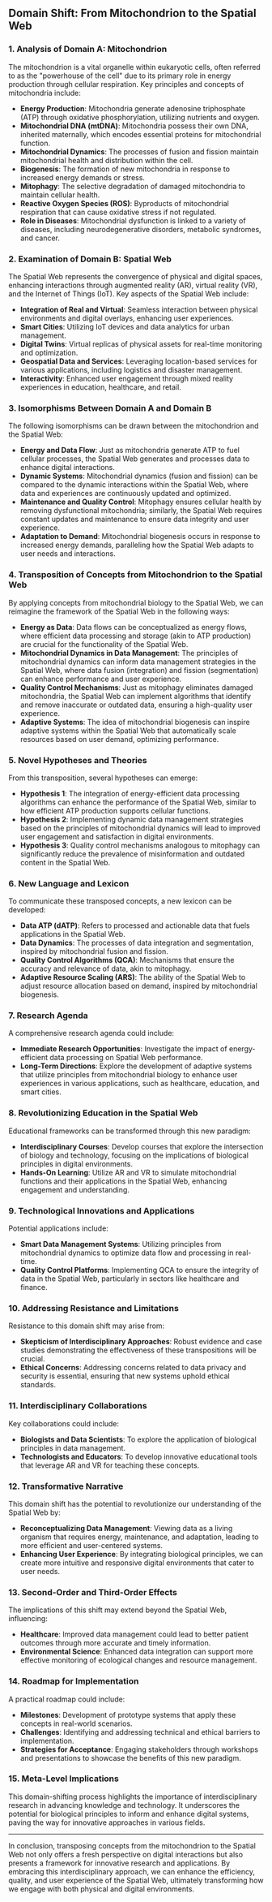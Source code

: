 ## Domain Shift: From Mitochondrion to the Spatial Web

### 1. Analysis of Domain A: Mitochondrion

The mitochondrion is a vital organelle within eukaryotic cells, often referred to as the "powerhouse of the cell" due to its primary role in energy production through cellular respiration. Key principles and concepts of mitochondria include:

- **Energy Production**: Mitochondria generate adenosine triphosphate (ATP) through oxidative phosphorylation, utilizing nutrients and oxygen.
- **Mitochondrial DNA (mtDNA)**: Mitochondria possess their own DNA, inherited maternally, which encodes essential proteins for mitochondrial function.
- **Mitochondrial Dynamics**: The processes of fusion and fission maintain mitochondrial health and distribution within the cell.
- **Biogenesis**: The formation of new mitochondria in response to increased energy demands or stress.
- **Mitophagy**: The selective degradation of damaged mitochondria to maintain cellular health.
- **Reactive Oxygen Species (ROS)**: Byproducts of mitochondrial respiration that can cause oxidative stress if not regulated.
- **Role in Diseases**: Mitochondrial dysfunction is linked to a variety of diseases, including neurodegenerative disorders, metabolic syndromes, and cancer.

### 2. Examination of Domain B: Spatial Web

The Spatial Web represents the convergence of physical and digital spaces, enhancing interactions through augmented reality (AR), virtual reality (VR), and the Internet of Things (IoT). Key aspects of the Spatial Web include:

- **Integration of Real and Virtual**: Seamless interaction between physical environments and digital overlays, enhancing user experiences.
- **Smart Cities**: Utilizing IoT devices and data analytics for urban management.
- **Digital Twins**: Virtual replicas of physical assets for real-time monitoring and optimization.
- **Geospatial Data and Services**: Leveraging location-based services for various applications, including logistics and disaster management.
- **Interactivity**: Enhanced user engagement through mixed reality experiences in education, healthcare, and retail.

### 3. Isomorphisms Between Domain A and Domain B

The following isomorphisms can be drawn between the mitochondrion and the Spatial Web:

- **Energy and Data Flow**: Just as mitochondria generate ATP to fuel cellular processes, the Spatial Web generates and processes data to enhance digital interactions.
- **Dynamic Systems**: Mitochondrial dynamics (fusion and fission) can be compared to the dynamic interactions within the Spatial Web, where data and experiences are continuously updated and optimized.
- **Maintenance and Quality Control**: Mitophagy ensures cellular health by removing dysfunctional mitochondria; similarly, the Spatial Web requires constant updates and maintenance to ensure data integrity and user experience.
- **Adaptation to Demand**: Mitochondrial biogenesis occurs in response to increased energy demands, paralleling how the Spatial Web adapts to user needs and interactions.

### 4. Transposition of Concepts from Mitochondrion to the Spatial Web

By applying concepts from mitochondrial biology to the Spatial Web, we can reimagine the framework of the Spatial Web in the following ways:

- **Energy as Data**: Data flows can be conceptualized as energy flows, where efficient data processing and storage (akin to ATP production) are crucial for the functionality of the Spatial Web.
- **Mitochondrial Dynamics in Data Management**: The principles of mitochondrial dynamics can inform data management strategies in the Spatial Web, where data fusion (integration) and fission (segmentation) can enhance performance and user experience.
- **Quality Control Mechanisms**: Just as mitophagy eliminates damaged mitochondria, the Spatial Web can implement algorithms that identify and remove inaccurate or outdated data, ensuring a high-quality user experience.
- **Adaptive Systems**: The idea of mitochondrial biogenesis can inspire adaptive systems within the Spatial Web that automatically scale resources based on user demand, optimizing performance.

### 5. Novel Hypotheses and Theories

From this transposition, several hypotheses can emerge:

- **Hypothesis 1**: The integration of energy-efficient data processing algorithms can enhance the performance of the Spatial Web, similar to how efficient ATP production supports cellular functions.
- **Hypothesis 2**: Implementing dynamic data management strategies based on the principles of mitochondrial dynamics will lead to improved user engagement and satisfaction in digital environments.
- **Hypothesis 3**: Quality control mechanisms analogous to mitophagy can significantly reduce the prevalence of misinformation and outdated content in the Spatial Web.

### 6. New Language and Lexicon

To communicate these transposed concepts, a new lexicon can be developed:

- **Data ATP (dATP)**: Refers to processed and actionable data that fuels applications in the Spatial Web.
- **Data Dynamics**: The processes of data integration and segmentation, inspired by mitochondrial fusion and fission.
- **Quality Control Algorithms (QCA)**: Mechanisms that ensure the accuracy and relevance of data, akin to mitophagy.
- **Adaptive Resource Scaling (ARS)**: The ability of the Spatial Web to adjust resource allocation based on demand, inspired by mitochondrial biogenesis.

### 7. Research Agenda

A comprehensive research agenda could include:

- **Immediate Research Opportunities**: Investigate the impact of energy-efficient data processing on Spatial Web performance.
- **Long-Term Directions**: Explore the development of adaptive systems that utilize principles from mitochondrial biology to enhance user experiences in various applications, such as healthcare, education, and smart cities.

### 8. Revolutionizing Education in the Spatial Web

Educational frameworks can be transformed through this new paradigm:

- **Interdisciplinary Courses**: Develop courses that explore the intersection of biology and technology, focusing on the implications of biological principles in digital environments.
- **Hands-On Learning**: Utilize AR and VR to simulate mitochondrial functions and their applications in the Spatial Web, enhancing engagement and understanding.

### 9. Technological Innovations and Applications

Potential applications include:

- **Smart Data Management Systems**: Utilizing principles from mitochondrial dynamics to optimize data flow and processing in real-time.
- **Quality Control Platforms**: Implementing QCA to ensure the integrity of data in the Spatial Web, particularly in sectors like healthcare and finance.

### 10. Addressing Resistance and Limitations

Resistance to this domain shift may arise from:

- **Skepticism of Interdisciplinary Approaches**: Robust evidence and case studies demonstrating the effectiveness of these transpositions will be crucial.
- **Ethical Concerns**: Addressing concerns related to data privacy and security is essential, ensuring that new systems uphold ethical standards.

### 11. Interdisciplinary Collaborations

Key collaborations could include:

- **Biologists and Data Scientists**: To explore the application of biological principles in data management.
- **Technologists and Educators**: To develop innovative educational tools that leverage AR and VR for teaching these concepts.

### 12. Transformative Narrative

This domain shift has the potential to revolutionize our understanding of the Spatial Web by:

- **Reconceptualizing Data Management**: Viewing data as a living organism that requires energy, maintenance, and adaptation, leading to more efficient and user-centered systems.
- **Enhancing User Experience**: By integrating biological principles, we can create more intuitive and responsive digital environments that cater to user needs.

### 13. Second-Order and Third-Order Effects

The implications of this shift may extend beyond the Spatial Web, influencing:

- **Healthcare**: Improved data management could lead to better patient outcomes through more accurate and timely information.
- **Environmental Science**: Enhanced data integration can support more effective monitoring of ecological changes and resource management.

### 14. Roadmap for Implementation

A practical roadmap could include:

- **Milestones**: Development of prototype systems that apply these concepts in real-world scenarios.
- **Challenges**: Identifying and addressing technical and ethical barriers to implementation.
- **Strategies for Acceptance**: Engaging stakeholders through workshops and presentations to showcase the benefits of this new paradigm.

### 15. Meta-Level Implications

This domain-shifting process highlights the importance of interdisciplinary research in advancing knowledge and technology. It underscores the potential for biological principles to inform and enhance digital systems, paving the way for innovative approaches in various fields.

---

In conclusion, transposing concepts from the mitochondrion to the Spatial Web not only offers a fresh perspective on digital interactions but also presents a framework for innovative research and applications. By embracing this interdisciplinary approach, we can enhance the efficiency, quality, and user experience of the Spatial Web, ultimately transforming how we engage with both physical and digital environments.